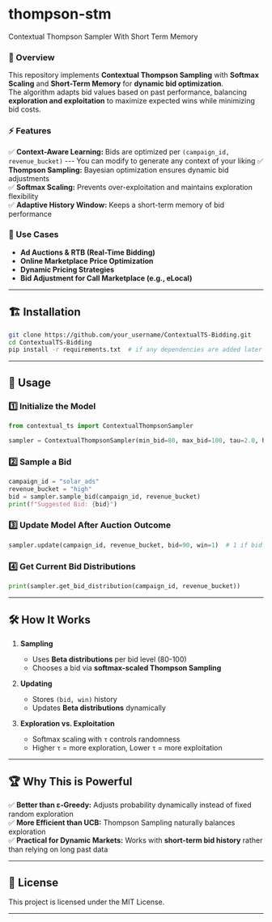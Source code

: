 # thompson-stm
Contextual Thompson Sampler With Short Term Memory


### 📌 Overview  
This repository implements **Contextual Thompson Sampling** with **Softmax Scaling** and **Short-Term Memory** for **dynamic bid optimization**.  
The algorithm adapts bid values based on past performance, balancing **exploration and exploitation** to maximize expected wins while minimizing bid costs.

### ⚡ Features  
✅ **Context-Aware Learning:** Bids are optimized per `(campaign_id, revenue_bucket)`  --- You can modify to generate any context of your liking
✅ **Thompson Sampling:** Bayesian optimization ensures dynamic bid adjustments  
✅ **Softmax Scaling:** Prevents over-exploitation and maintains exploration flexibility  
✅ **Adaptive History Window:** Keeps a short-term memory of bid performance  

### 🎯 Use Cases  
- **Ad Auctions & RTB (Real-Time Bidding)**
- **Online Marketplace Price Optimization**
- **Dynamic Pricing Strategies**
- **Bid Adjustment for Call Marketplace (e.g., eLocal)**

---

## 🏗️ Installation  
```bash
git clone https://github.com/your_username/ContextualTS-Bidding.git
cd ContextualTS-Bidding
pip install -r requirements.txt  # if any dependencies are added later
```

---

## 🚀 Usage

### 1️⃣ Initialize the Model  
```python
from contextual_ts import ContextualThompsonSampler

sampler = ContextualThompsonSampler(min_bid=80, max_bid=100, tau=2.0, history_window=10)
```

### 2️⃣ Sample a Bid  
```python
campaign_id = "solar_ads"
revenue_bucket = "high"
bid = sampler.sample_bid(campaign_id, revenue_bucket)
print(f"Suggested Bid: {bid}")
```

### 3️⃣ Update Model After Auction Outcome  
```python
sampler.update(campaign_id, revenue_bucket, bid=90, win=1)  # 1 if bid won, 0 if lost
```

### 4️⃣ Get Current Bid Distributions  
```python
print(sampler.get_bid_distribution(campaign_id, revenue_bucket))
```

---

## 🛠️ How It Works  

1. **Sampling**  
   - Uses **Beta distributions** per bid level (80-100)  
   - Chooses a bid via **softmax-scaled Thompson Sampling**  

2. **Updating**  
   - Stores `(bid, win)` history  
   - Updates **Beta distributions** dynamically  

3. **Exploration vs. Exploitation**  
   - Softmax scaling with `τ` controls randomness  
   - Higher `τ` = more exploration, Lower `τ` = more exploitation  

---

## 🏆 Why This is Powerful  
✅ **Better than ε-Greedy:** Adjusts probability dynamically instead of fixed random exploration  
✅ **More Efficient than UCB:** Thompson Sampling naturally balances exploration  
✅ **Practical for Dynamic Markets:** Works with **short-term bid history** rather than relying on long past data  

---

## 📜 License  
This project is licensed under the MIT License.  

---
